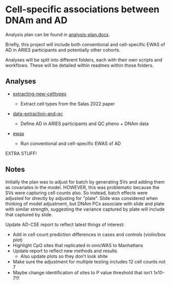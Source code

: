 # Cell-specific associations between DNAm and AD

Analysis plan can be found in [analysis-plan.docx](docs/analysis-plan.docx). 

Briefly, this project will include both conventional and cell-specific EWAS of AD in ARIES participants and potentially other cohorts. 

Analyses will be split into different folders, each with their own scripts and workflows. These will be detailed within readmes within those folders. 

## Analyses

* [extracting-new-celltypes](extracting-new-celltypes)
	+ Extract cell types from the Salas 2022 paper

* [data-extraction-and-qc](data-extraction-and-qc)
	+ Define AD in ARIES participants and QC pheno + DNAm data

* [ewas](ewas)
	+ Run conventional and cell-specific EWAS of AD

EXTRA STUFF!


## Notes

Initially the plan was to adjust for batch by generating SVs and adding them as covariates in the model. HOWEVER, this was problematic because the SVs were capturing cell counts also. So instead, batch effects were adjusted for directly by adjusting for "plate". Slide was considered when thinking of model adjustment, but DNAm PCs associate with slide and plate with similar strength, suggesting the variance captured by plate will include that captured by slide. 

Update AD-CSE report to reflect latest things of interest:
-	Add in cell count prediction differences in cases and controls (violin/box plot)
-	Highlight CpG sites that replicated in omicWAS to Manhattans
-	Update report to reflect new methods and results
	+	Also update plots so they don’t look shite
-	Make sure the adjustment for multiple testing includes 12 cell counts not 7
-	Maybe change identification of sites to P value threshold that isn’t 1x10-7!!!
